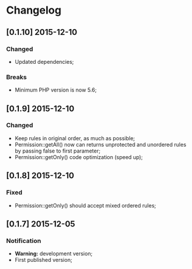 # Changelog

## [0.1.10] 2015-12-10

### Changed

- Updated dependencies;

### Breaks

- Minimum PHP version is now 5.6;

## [0.1.9] 2015-12-10

### Changed

- Keep rules in original order, as much as possible;
- Permission::getAll() now can returns unprotected and unordered rules by passing false to first parameter;
- Permission::getOnly() code optimization (speed up);

## [0.1.8] 2015-12-10

### Fixed

- Permission::getOnly() should accept mixed ordered rules;

## [0.1.7] 2015-12-05

### Notification

- **Warning:** development version;
- First published version;
